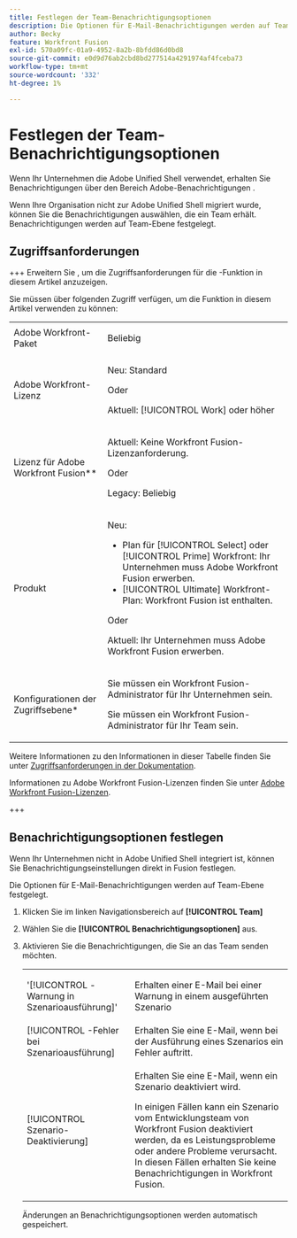 ```yaml
---
title: Festlegen der Team-Benachrichtigungsoptionen
description: Die Optionen für E-Mail-Benachrichtigungen werden auf Team-Ebene festgelegt.
author: Becky
feature: Workfront Fusion
exl-id: 570a09fc-01a9-4952-8a2b-8bfdd86d0bd8
source-git-commit: e0d9d76ab2cbd8bd277514a4291974af4fceba73
workflow-type: tm+mt
source-wordcount: '332'
ht-degree: 1%

---
```


# Festlegen der Team-Benachrichtigungsoptionen

Wenn Ihr Unternehmen die Adobe Unified Shell verwendet, erhalten Sie Benachrichtigungen über den Bereich Adobe-Benachrichtigungen .

Wenn Ihre Organisation nicht zur Adobe Unified Shell migriert wurde, können Sie die Benachrichtigungen auswählen, die ein Team erhält. Benachrichtigungen werden auf Team-Ebene festgelegt.

## Zugriffsanforderungen

+++ Erweitern Sie , um die Zugriffsanforderungen für die -Funktion in diesem Artikel anzuzeigen.

Sie müssen über folgenden Zugriff verfügen, um die Funktion in diesem Artikel verwenden zu können:

<table style="table-layout:auto">
 <col> 
 <col> 
 <tbody> 
  <tr> 
   <td role="rowheader">Adobe Workfront-Paket</td> 
   <td> <p>Beliebig</p> </td> 
  </tr> 
  <tr data-mc-conditions=""> 
   <td role="rowheader">Adobe Workfront-Lizenz</td> 
   <td> <p>Neu: Standard</p><p>Oder</p><p>Aktuell: [!UICONTROL Work] oder höher</p> </td> 
  </tr> 
  <tr> 
   <td role="rowheader">Lizenz für Adobe Workfront Fusion**</td> 
   <td>
   <p>Aktuell: Keine Workfront Fusion-Lizenzanforderung.</p>
   <p>Oder</p>
   <p>Legacy: Beliebig </p>
   </td> 
  </tr> 
  <tr> 
   <td role="rowheader">Produkt</td> 
   <td>
   <p>Neu:</p> <ul><li>Plan für [!UICONTROL Select] oder [!UICONTROL Prime] Workfront: Ihr Unternehmen muss Adobe Workfront Fusion erwerben.</li><li>[!UICONTROL Ultimate] Workfront-Plan: Workfront Fusion ist enthalten.</li></ul>
   <p>Oder</p>
   <p>Aktuell: Ihr Unternehmen muss Adobe Workfront Fusion erwerben.</p>
   </td> 
  </tr>
  <tr data-mc-conditions=""> 
   <td role="rowheader">Konfigurationen der Zugriffsebene*</td> 
   <td> 
     <p>Sie müssen ein Workfront Fusion-Administrator für Ihr Unternehmen sein.</p>
     <p>Sie müssen ein Workfront Fusion-Administrator für Ihr Team sein.</p>
   </td> 
  </tr> 
   </td> 
  </tr> 
 </tbody> 
</table>

Weitere Informationen zu den Informationen in dieser Tabelle finden Sie unter [Zugriffsanforderungen in der Dokumentation](/help/workfront-fusion/references/licenses-and-roles/access-level-requirements-in-documentation.md).

Informationen zu Adobe Workfront Fusion-Lizenzen finden Sie unter [Adobe Workfront Fusion-Lizenzen](/help/workfront-fusion/set-up-and-manage-workfront-fusion/licensing-operations-overview/license-automation-vs-integration.md).

+++

## Benachrichtigungsoptionen festlegen

Wenn Ihr Unternehmen nicht in Adobe Unified Shell integriert ist, können Sie Benachrichtigungseinstellungen direkt in Fusion festlegen.

Die Optionen für E-Mail-Benachrichtigungen werden auf Team-Ebene festgelegt.

1. Klicken Sie im linken Navigationsbereich auf **[!UICONTROL Team]**
1. Wählen Sie die **[!UICONTROL Benachrichtigungsoptionen]** aus.
1. Aktivieren Sie die Benachrichtigungen, die Sie an das Team senden möchten.

   <table style="table-layout:auto"> 
    <col> 
    <col> 
    <tbody> 
     <tr> 
      <td role="rowheader">'[!UICONTROL -Warnung in Szenarioausführung]'</td> 
      <td> <p>Erhalten einer E-Mail bei einer Warnung in einem ausgeführten Szenario</p> </td> 
     </tr> 
     <tr> 
      <td role="rowheader">[!UICONTROL -Fehler bei Szenarioausführung]</td> 
      <td>Erhalten Sie eine E-Mail, wenn bei der Ausführung eines Szenarios ein Fehler auftritt.</td> 
     </tr> 
     <tr> 
      <td role="rowheader"> <p>[!UICONTROL Szenario-Deaktivierung]</p> </td> 
      <td><p>Erhalten Sie eine E-Mail, wenn ein Szenario deaktiviert wird.</p><p>In einigen Fällen kann ein Szenario vom Entwicklungsteam von Workfront Fusion deaktiviert werden, da es Leistungsprobleme oder andere Probleme verursacht. In diesen Fällen erhalten Sie keine Benachrichtigungen in Workfront Fusion. </p></td>

</tr>
</tbody>
</table>

Änderungen an Benachrichtigungsoptionen werden automatisch gespeichert.
